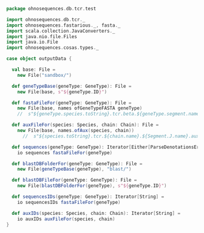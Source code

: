 
```scala
package ohnosequences.db.tcr.test

import ohnosequences.db.tcr._
import ohnosequences.fastarious._, fasta._
import scala.collection.JavaConverters._
import java.nio.file.Files
import java.io.File
import ohnosequences.cosas.types._

case object outputData {

  val base: File =
    new File("sandbox/")

  def geneTypeBase(geneType: GeneType): File =
    new File(base, s"${geneType.ID}")

  def fastaFileFor(geneType: GeneType): File =
    new File(base, names ofGeneTypeFASTA geneType)
    //  s"${geneType.species.toString}.tcr.beta.${geneType.segment.name}.fasta")

  def auxFileFor(species: Species, chain: Chain): File =
    new File(base, names.ofAux(species, chain))
      //  s"${species.toString}.tcr.${chain.name}.${Segment.J.name}.aux")

  def sequences(geneType: GeneType): Iterator[Either[ParseDenotationsError, FASTA.Value]] =
    io sequences fastaFileFor(geneType)

  def blastDBFolderFor(geneType: GeneType): File =
    new File(geneTypeBase(geneType), "blast/")

  def blastDBFileFor(geneType: GeneType): File =
    new File(blastDBFolderFor(geneType), s"${geneType.ID}")

  def sequencesIDs(geneType: GeneType): Iterator[String] =
    io sequencesIDs fastaFileFor(geneType)

  def auxIDs(species: Species, chain: Chain): Iterator[String] =
    io auxIDs auxFileFor(species, chain)
}

```




[main/scala/names.scala]: ../../main/scala/names.scala.md
[main/scala/data.scala]: ../../main/scala/data.scala.md
[main/scala/package.scala]: ../../main/scala/package.scala.md
[main/scala/model.scala]: ../../main/scala/model.scala.md
[test/scala/io.scala]: io.scala.md
[test/scala/inputData.scala]: inputData.scala.md
[test/scala/humanTRB.scala]: humanTRB.scala.md
[test/scala/genericTests.scala]: genericTests.scala.md
[test/scala/outputData.scala]: outputData.scala.md
[test/scala/humanTRA.scala]: humanTRA.scala.md
[test/scala/dataGeneration.scala]: dataGeneration.scala.md